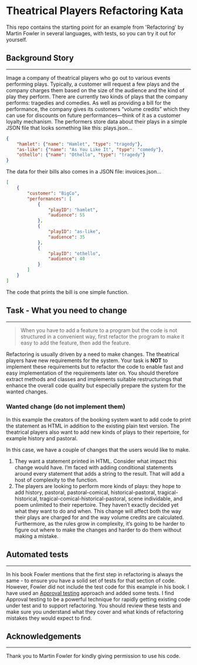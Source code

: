 # Theatrical Players Refactoring Kata

This repo contains the starting point for an example from 'Refactoring' by Martin Fowler in several languages, with tests, so you can try it out for yourself.

## Background Story
-----------------
Image a company of theatrical players who go out to various events performing
plays. Typically, a customer will request a few plays and the company charges
them based on the size of the audience and the kind of play they perform. There
are currently two kinds of plays that the company performs: tragedies and
comedies. As well as providing a bill for the performance, the company gives its
customers “volume credits” which they can use for discounts on future performances—think of it as a customer loyalty mechanism.
The performers store data about their plays in a simple JSON file that looks
something like this:
plays.json…

```json
{
    "hamlet": {"name": "Hamlet", "type": "tragedy"},
    "as-like": {"name": "As You Like It", "type": "comedy"},
    "othello": {"name": "Othello", "type": "tragedy"}
}
```

The data for their bills also comes in a JSON file:
invoices.json…

```json
[
    {
        "customer": "BigCo",
        "performances": [
            {
                "playID": "hamlet",
                "audience": 55
            },
            {
                "playID": "as-like",
                "audience": 35
            },
            {
                "playID": "othello",
                "audience": 40
            }
        ]
    }
]
```
The code that prints the bill is one simple function.

## Task - What you need to change
-----------------------

>When you have to add a feature to a program but the code
is not structured in a convenient way, first refactor the
program to make it easy to add
the feature, then add the
feature.


Refactoring is usually driven by a need to make changes. The theatrical players have new requirements for the system.
Your task is **NOT** to implement these requirements but to refactor the code to enable fast and easy implementation
of the requirements later on. You should therefore extract methods and classes and implements suitable restructurings 
that enhance the overall code quality
but especially prepare the system for the wanted changes.


### Wanted change (do not implement them)
In this example the creators of the booking system want to add code to print the statement as HTML in addition to the existing plain text version.
The theatrical players also want to add new kinds of plays to their repertoire, for example history and pastoral.

In this case, we have a couple of changes that the users would like to make.
1. They want a statement printed in HTML.
Consider what impact this change would
have. I’m faced with adding conditional
statements around every statement that
adds a string to the result. That will add
a host of complexity to the function.
2. The players are looking to perform more
kinds of plays: they hope to add history, pastoral, pastoral-comical, historical-pastoral, 
tragical-historical, tragical-comical-historical-pastoral, scene individable,
and poem unlimited to their repertoire. They haven’t exactly decided yet what
they want to do and when. This change will affect both the way their plays are
charged for and the way volume credits are calculated. 
Furthermore, as the rules grow in complexity, it’s going to be harder to figure out where to make the
changes and harder to do them without making a mistake.

## Automated tests
---------------
In his book Fowler mentions that the first step in refactoring is always the same - to ensure you have a solid set of tests for that section of code. However, Fowler did not include the test code for this example in his book. I have used an [Approval testing](https://medium.com/97-things/approval-testing-33946cde4aa8) approach and added some tests. I find Approval testing to be a powerful technique for rapidly getting existing code under test and to support refactoring. You should review these tests and make sure you understand what they cover and what kinds of refactoring mistakes they would expect to find.

## Acknowledgements
----------------
Thank you to Martin Fowler for kindly giving permission to use his code.
